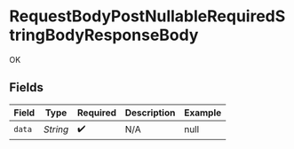 # RequestBodyPostNullableRequiredStringBodyResponseBody

OK


## Fields

| Field              | Type               | Required           | Description        | Example            |
| ------------------ | ------------------ | ------------------ | ------------------ | ------------------ |
| `data`             | *String*           | :heavy_check_mark: | N/A                | null               |